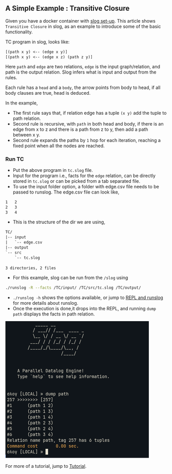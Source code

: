 ## A Simple Example : Transitive Closure

Given you have a docker container with [slog set-up](./setup_slog.md). This article shows `Transitive Closure` in slog, as an example to introduce some of the basic functionality. 

TC program in slog, looks like:
```slog
[(path x y) <-- (edge x y)]
[(path x y) <-- (edge x z) (path z y)]
```

Here `path` and `edge` are two relations, `edge` is the input graph/relation, and path is the output relation. Slog infers what is input and output from the rules. 

Each rule has a `head` and a `body`,  the arrow points from body to head, if all body clauses are true, head is deduced.

In the example, 
- The first rule says that, if relation edge has a tuple `(x y)` add the tuple to path relation.
- Second rule is recursive, with `path` in both head and body, if there is an edge from x to z and there is a path from z to y, then add a path between x y.
- Second rule expands the paths by `1` hop for each iteration, reaching a fixed point when all the nodes are reached.

### Run TC
- Put the above program in `tc.slog` file.
- Input for the program i.e., facts for the `edge` relation, can be directly stored in `tc.slog` or can be picked from a tab separated file.
- To use the input folder option, a folder with edge.csv file needs to be passed to runslog. The edge.csv file can look like,
```tsv
1	2
2	3
3	4
```
- This is the structure of the dir we are using,
```tree
TC/
|-- input
|   `-- edge.csv
|-- output
`-- src
    `-- tc.slog

3 directories, 2 files
```
- For this example, slog can be run from the `/slog` using
```bash
./runslog -R --facts /TC/input/ /TC/src/tc.slog /TC/output/
```
- `./runslog -h` shows the options available, or jump to [REPL and runslog](./repl_and_runslog.md) for more details about runslog.
- Once the execution is done,it drops into the REPL, and running `dump path` displays the facts in path relation.

![REPL.png](./images/REPL.png)

For more of a tutorial, jump to [Tutorial](./tutorial.md). 
